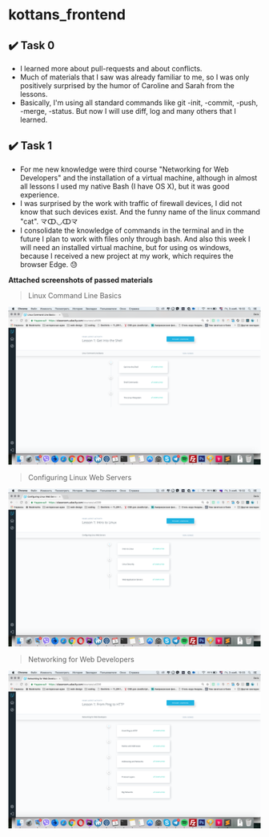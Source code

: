 # kottans_frontend

## :heavy_check_mark: Task 0

 - I learned more about pull-requests and about conflicts.
 - Much of materials that I saw was already familiar to me,  so I was only positively surprised by the humor of Caroline and Sarah from the lessons.
 - Basically, I'm using all standard commands like git -init, -commit,  -push, -merge, -status. But now I will use diff, log and many others that I learned.
 
 
## :heavy_check_mark: Task 1

 - For me new knowledge were third course "Networking for Web Developers" and the installation of a virtual machine, although in almost all lessons I used my native Bash (I have OS X), but it was good experience.
 - I was surprised by the work with traffic of firewall devices, I did not know that such devices exist. And the funny name of the linux command "cat". 龴ↀ◡ↀ龴
- I consolidate the knowledge of commands in the terminal and in the future I plan to work with files only through bash.
And also this week I will need an installed virtual machine, but for using os windows, because I received a new project at my work, which requires the browser Edge. :sweat:


__Attached screenshots of passed materials__


>Linux Command Line Basics

![Linux Command Line Basics](https://github.com/DariaShvydka/kottans_frontend/blob/master/task-1/task1_course_1.png)

>Configuring Linux Web Servers

![Configuring Linux Web Servers](https://github.com/DariaShvydka/kottans_frontend/blob/master/task-1/task1_course_2.png)

>Networking for Web Developers

![Networking for Web Developers](https://github.com/DariaShvydka/kottans_frontend/blob/master/task-1/task1_course_3.png)
